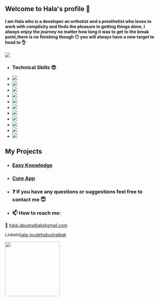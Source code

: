 ## Welcome to Hala's profile :purple_heart:
#### I am Hala who is a developer  an orthotist and  a prosthetist who loves to work with complixity and finds the pleasure in getting things done, I always enjoy the journey no matter how long it was to get to the break point,there is no finishing though :no_mouth: you will always have a new target to head to :ok_hand:

<img src="https://user-images.githubusercontent.com/74038190/215283295-44de9069-d569-4963-ba8f-264443a54c6d.gif" width>

- ### Technical Skills :sunglasses:

- <img src="https://img.shields.io/badge/MongoDB-4EA94B?style=for-the-badge&logo=mongodb&logoColor=white">
- <img src="https://img.shields.io/badge/PostgreSQL-316192?style=for-the-badge&logo=postgresql&logoColor=white">
- <img src="https://img.shields.io/badge/axios-671ddf?&style=for-the-badge&logo=axios&logoColor=white">
- <img src="https://img.shields.io/badge/JWT-000000?style=for-the-badge&logo=JSON%20web%20tokens&logoColor=black&color=F7DF1E">
- <img src="https://img.shields.io/badge/Markdown-000000?style=for-the-badge&logo=markdown&logoColor=red&color=F7DF1E">
- <img src="https://img.shields.io/badge/Node%20js-339933?style=for-the-badge&logo=nodedotjs&logoColor=white">
- <img src="https://img.shields.io/badge/Postman-FF6C37?style=for-the-badge&logo=Postman&logoColor=white">
- <img src="https://img.shields.io/badge/React-20232A?style=for-the-badge&logo=react&logoColor=61DAFB">
- <img src="https://img.shields.io/badge/JavaScript-323330?style=for-the-badge&logo=javascript&logoColor=F7DF1E">
- <img src= "https://img.shields.io/badge/Trello-0052CC?style=for-the-badge&logo=trello&logoColor=white">
- <img src="https://img.shields.io/badge/Canva-%2300C4CC.svg?&style=for-the-badge&logo=Canva&logoColor=white">




##  My Projects <a name = "my_projects"></a>
- ### <a href= "https://github.com/C8-HalaAbuShalbak/MERAKI_Academy_Project_4">Easy Knowledge</a>
- ### <a href= "https://github.com/Girl-Power2/MERAKI_Academy_Project_5">Cure App</a>


- ###  :question: If you have any questions or suggestions feel free to contact me :innocent:
- ###  📫 How to reach me: 

:email:  halaj.abushalbak@gmail.com

<label>LinkeIn<a href="https://www.linkedin.com/in/hala-joudehabushalbak/"></label>hala-joudehabushalbak</a>

<img height="180em" src="https://github-readme-stats.vercel.app/api?username=HalaAbuShalbak&show_icons=true&hide_border=false&&count_private=true&include_all_commits=true" />


